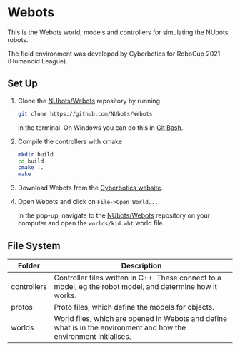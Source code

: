 # Webots

This is the Webots world, models and controllers for simulating the NUbots robots.

The field environment was developed by Cyberbotics for RoboCup 2021 (Humanoid League). 

## Set Up

1. Clone the [NUbots/Webots](https://github.com/NUbots/Webots/) repository by running

    ```sh
    git clone https://github.com/NUbots/Webots
    ```

    in the terminal. On Windows you can do this in [Git Bash](https://gitforwindows.org/).

2. Compile the controllers with cmake

    ```sh
    mkdir build
    cd build
    cmake ..
    make
    ```

3. Download Webots from the [Cyberbotics website](https://cyberbotics.com/). 

4. Open Webots and click on `File->Open World...`. 

    In the pop-up, navigate to the [NUbots/Webots](https://github.com/NUbots/Webots/) repository on your computer and open the `worlds/kid.wbt` world file.

## File System

| Folder      | Description                                                                                                        |
| ----------- | ------------------------------------------------------------------------------------------------------------------ |
| controllers | Controller files written in C++. These connect to a model, eg the robot model, and determine how it works.         |
| protos      | Proto files, which define the models for objects.                                                                  |
| worlds      | World files, which are opened in Webots and define what is in the environment and how the environment initialises. |
